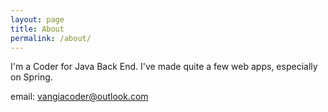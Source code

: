 ```yaml
---
layout: page
title: About
permalink: /about/
---
```


I'm a Coder for Java Back End. I've made quite a few web apps, especially on Spring.

email: vangiacoder@outlook.com
